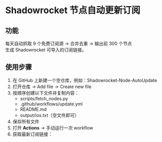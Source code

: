 # Shadowrocket 节点自动更新订阅

## 功能
每天自动抓取 9 个免费订阅源 → 合并去重 → 输出前 300 个节点  
生成 Shadowrocket 可导入的订阅链接。

## 使用步骤
1. 在 GitHub 上新建一个空仓库，例如：Shadowrocket-Node-AutoUpdate
2. 打开仓库 → Add file → Create new file
3. 按顺序创建以下文件并复制内容：
   - scripts/fetch_nodes.py
   - .github/workflows/update.yml
   - README.md
   - output/ios.txt（空文件即可）
4. 保存所有文件
5. 打开 **Actions** → 手动运行一次 workflow
6. 获取最新订阅链接：
